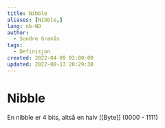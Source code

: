 ```yaml
---
title: Nibble
aliases: [Nibble,]
lang: nb-NO
author:
  - Sondre Grønås
tags:
  - Definisjon
created: 2022-04-09 02:00:00
updated: 2022-08-13 20:29:38
---
```

# Nibble
En nibble er 4 bits, altså en halv [[Byte]] (0000 - 1111)